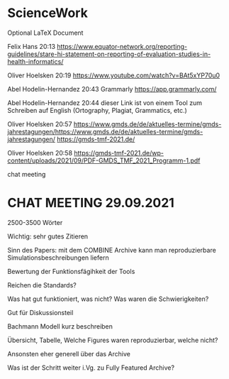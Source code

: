 # ScienceWork
Optional LaTeX Document

Felix Hans 20:13
https://www.equator-network.org/reporting-guidelines/stare-hi-statement-on-reporting-of-evaluation-studies-in-health-informatics/

Oliver Hoelsken 20:19
https://www.youtube.com/watch?v=BAt5xYP70u0

Abel Hodelin-Hernandez 20:43
Grammarly https://app.grammarly.com/

Abel Hodelin-Hernandez 20:44
dieser Link ist von einem Tool zum Schreiben auf English (Ortography, Plagiat, Grammatics, etc.)

Oliver Hoelsken 20:57
https://www.gmds.de/de/aktuelles-termine/gmds-jahrestagungen/https://www.gmds.de/de/aktuelles-termine/gmds-jahrestagungen/
https://gmds-tmf-2021.de/

Oliver Hoelsken 20:58
https://gmds-tmf-2021.de/wp-content/uploads/2021/09/PDF-GMDS_TMF_2021_Programm-1.pdf


chat meeting


# CHAT MEETING 29.09.2021

2500-3500 Wörter 

Wichtig: sehr gutes Zitieren 

Sinn des Papers: mit dem COMBINE Archive kann man reproduzierbare Simulationsbeschreibungen liefern 

Bewertung der Funktionsfägihkeit der Tools 

Reichen die Standards?  

Was hat gut funktioniert, was nicht? Was waren die Schwierigkeiten? 

Gut für Diskussionsteil 

Bachmann Modell kurz beschreiben 

Übersicht, Tabelle, Welche Figures waren reproduzierbar, welche nicht? 

Ansonsten eher generell über das Archive 

Was ist der Schritt weiter i.Vg. zu Fully Featured Archive?
